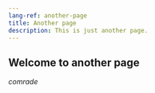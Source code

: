 ```yaml
---
lang-ref: another-page
title: Another page
description: This is just another page.
---
```


## Welcome to another page

_comrade_
